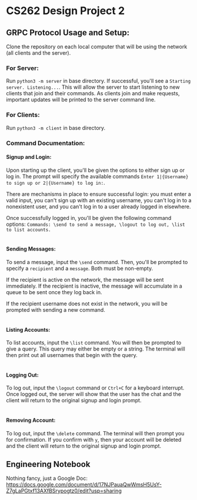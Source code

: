 # CS262 Design Project 2

## GRPC Protocol Usage and Setup: 

Clone the repository on each local computer that will be using the network (all clients and the server). 

### For Server:
Run ``python3 -m server`` in base directory. If successful, you'll see a ``Starting server. Listening...``. This will allow the server to start listening to new clients that join and their commands. As clients join and make requests, important updates will be printed to the server command line. 

### For Clients:
 Run ``python3 -m client`` in base directory. 

### Command Documentation:
#### Signup and Login:
Upon starting up the client, you'll be given the options to either sign up or log in. The prompt will specify the available commands ``Enter 1|{Username} to sign up or 2|{Username} to log in:``. 

There are mechanisms in place to ensure successful login: you must enter a valid input, you can't sign up with an existing username, you can't log in to a nonexistent user, and you can't log in to a user already logged in elsewhere.

Once successfully logged in, you'll be given the following command options: ``Commands: \send to send a message, \logout to log out, \list to list accounts.``
<br/><br/>

#### Sending Messages:
To send a message, input the ``\send`` command. Then, you'll be prompted to specify a ``recipient`` and a ``message``. Both must be non-empty.

If the recipient is active on the network, the message will be sent immediately. If the recipient is inactive, the message will accumulate in a queue to be sent once they log back in.
   
If the recipient username does not exist in the network, you will be prompted with sending a new command. 
<br/><br/>

#### Listing Accounts: 
To list accounts, input the ``\list`` command. You will then be prompted to give a query. This query may either be empty or a string. The terminal will then print out all usernames that begin with the query.
<br/><br/>

#### Logging Out: 
To log out, input the ``\logout`` command or ``Ctrl+C`` for a keyboard interrupt. Once logged out, the server will show that the user has the chat and the client will return to the original signup and login prompt.
<br/><br/>

#### Removing Account: 
To log out, input the ``\delete`` command. The terminal will then prompt you for confirmation. If you confirm with ``y``, then your account will be deleted and the client will return to the original signup and login prompt.

## Engineering Notebook
Nothing fancy, just a Google Doc: https://docs.google.com/document/d/17NJPauaQwWmsH5UsY-Z7gLaPGtxf13AXfBSrypogtz0/edit?usp=sharing